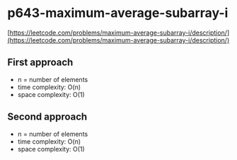 # p643-maximum-average-subarray-i
[https://leetcode.com/problems/maximum-average-subarray-i/description/](https://leetcode.com/problems/maximum-average-subarray-i/description/)

## First approach

- n = number of elements
- time complexity: O(n)
- space complexity: O(1)

## Second approach

- n = number of elements
- time complexity: O(n)
- space complexity: O(1)

